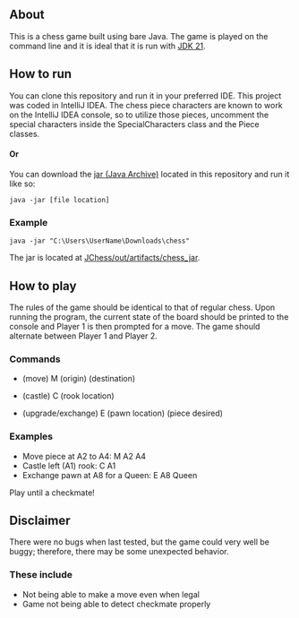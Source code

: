 ## About

This is a chess game built using bare Java. The game is played on the command line and
it is ideal that it is run with [JDK 21](https://www.oracle.com/java/technologies/downloads/). 

## How to run

You can clone this repository and run it in your preferred IDE. This project was coded in IntelliJ IDEA.
The chess piece characters are known to work on the IntelliJ IDEA console, so to utilize those pieces,
uncomment the special characters inside the SpecialCharacters class and the Piece classes. 

#### Or

You can download the [jar (Java Archive)](https://github.com/johnd959/JChess/tree/main/out/artifacts/chess_jar) located in this repository and run it like so: 

    java -jar [file location] 

### Example

    java -jar "C:\Users\UserName\Downloads\chess"

The jar is located at [JChess/out/artifacts/chess_jar](https://github.com/johnd959/JChess/tree/main/out/artifacts/chess_jar).

## How to play 

The rules of the game should be identical to that of regular chess. 
Upon running the program, the current state of the board should be printed to the console
and Player 1 is then prompted for a move. The game should alternate between Player 1 and Player 2.

### Commands 

- (move) M (origin) (destination)

- (castle) C (rook location)

- (upgrade/exchange) E (pawn location) (piece desired)

### Examples

- Move piece at A2 to A4: M A2 A4
- Castle left (A1) rook: C A1
- Exchange pawn at A8 for a Queen: E A8 Queen

Play until a checkmate!

## Disclaimer

There were no bugs when last tested, but the game could very well be buggy; therefore, there may be some unexpected behavior. 

### These include

- Not being able to make a move even when legal
- Game not being able to detect checkmate properly


